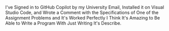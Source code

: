 I've Signed in to GitHub Copilot by my University Email, Installed it on Visual Studio Code, and Wrote a Comment
with the Specifications of One of the Assignment Problems and It's Worked Perfectly 
I Think It's Amazing to Be Able to Write a Program With Just Writing It's Describe.

